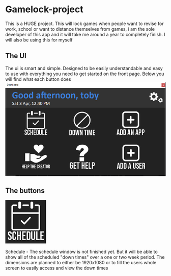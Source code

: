 # Gamelock-project
This is a HUGE project. This will lock games when people want to revise for work, school or want to distance themselves from games, i am the sole developer of this app and it will take me around a year to completely finish. I will also be using this for myself

## The UI
The ui is smart and simple. Designed to be easily understandable and easy to use with everything you need to get started on the front page. Below you will find what each button does
![](image/ui.png)

## The buttons

![](image/schedulebutton.png)

Schedule - The schedule window is not finished yet. But it will be able to show all of the scheduled "down times" over a one or two week period. The dimensions are planned to either be 1920x1080 or to fill the users whole screen to easily access and view the down times
